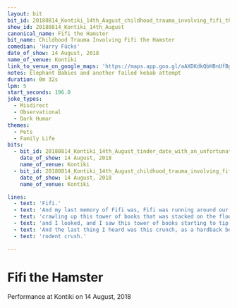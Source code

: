```yaml
---
layout: bit
bit_id: 20180814_Kontiki_14th_August_childhood_trauma_involving_fifi_the_hamster
show_id: 20180814_Kontiki_14th_August
canonical_name: Fifi the Hamster
bit_name: Childhood Trauma Involving Fifi the Hamster
comedian: 'Harry Fücks'
date_of_show: 14 August, 2018
name_of_venue: Kontiki
link_to_venue_on_google_maps: 'https://maps.app.goo.gl/aAXDKdkQbHBnUfBg7'
notes: Elephant Babies and another failed kebab attempt
duration: 0m 32s
lpm: 5
start_seconds: 196.0
joke_types:
  - Misdirect
  - Observational
  - Dark Humor
themes:
  - Pets
  - Family Life
bits:
  - bit_id: 20180814_Kontiki_14th_August_tinder_date_with_an_unfortunate_tattoo
    date_of_show: 14 August, 2018
    name_of_venue: Kontiki
  - bit_id: 20180814_Kontiki_14th_August_childhood_trauma_involving_fifi_the_hamster
    date_of_show: 14 August, 2018
    name_of_venue: Kontiki

lines:
  - text: 'Fifi.'
  - text: 'And my last memory of Fifi was, Fifi was running around our flat, kind of happy, and Fifi started'
  - text: 'crawling up this tower of books that was stacked on the floor, and I wasn''t paying attention,'
  - text: 'and I looked, and I saw this tower of books starting to tip, and I went, "No, Fifi!"'
  - text: 'And the last thing I heard was this crunch, as a hardback book about how to care for your'
  - text: 'rodent crush.'

---
```


# Fifi the Hamster

Performance at Kontiki on 14 August, 2018
